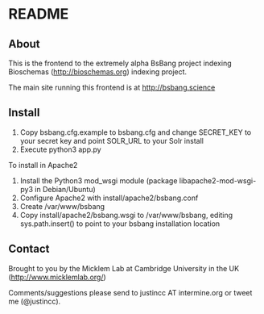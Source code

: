 # README #

## About ##

This is the frontend to the extremely alpha BsBang project indexing Bioschemas (http://bioschemas.org) indexing project.

The main site running this frontend is at http://bsbang.science

## Install ##
1. Copy bsbang.cfg.example to bsbang.cfg and change SECRET_KEY to your secret key and point SOLR_URL to your Solr install
2. Execute python3 app.py

To install in Apache2
1. Install the Python3 mod_wsgi module (package libapache2-mod-wsgi-py3 in Debian/Ubuntu)
2. Configure Apache2 with install/apache2/bsbang.conf
3. Create /var/www/bsbang
4. Copy install/apache2/bsbang.wsgi to /var/www/bsbang, editing sys.path.insert() to point to your bsbang installation location

## Contact ##
Brought to you by the Micklem Lab at Cambridge University in the UK (http://www.micklemlab.org/)

Comments/suggestions please send to justincc AT intermine.org or tweet me (@justincc).

